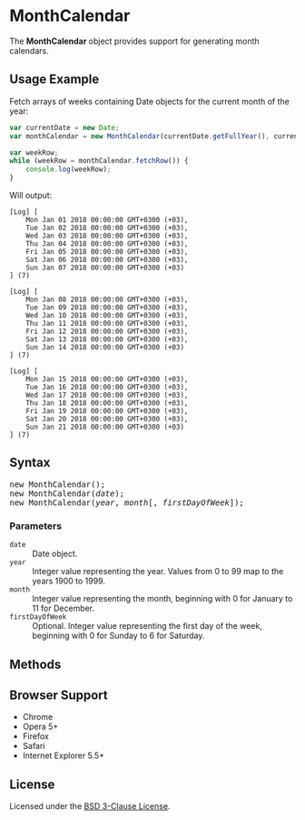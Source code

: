 # MonthCalendar

The **MonthCalendar** object provides support for generating month calendars.

## Usage Example

Fetch arrays of weeks containing Date objects for the current month of the year:

```JavaScript
var currentDate = new Date;
var monthCalendar = new MonthCalendar(currentDate.getFullYear(), currentDate.getMonth(), 1);

var weekRow;
while (weekRow = monthCalendar.fetchRow()) {
    console.log(weekRow);
}
```
Will output:

```
[Log] [
    Mon Jan 01 2018 00:00:00 GMT+0300 (+03),
    Tue Jan 02 2018 00:00:00 GMT+0300 (+03),
    Wed Jan 03 2018 00:00:00 GMT+0300 (+03),
    Thu Jan 04 2018 00:00:00 GMT+0300 (+03),
    Fri Jan 05 2018 00:00:00 GMT+0300 (+03),
    Sat Jan 06 2018 00:00:00 GMT+0300 (+03),
    Sun Jan 07 2018 00:00:00 GMT+0300 (+03)
] (7)

[Log] [
    Mon Jan 08 2018 00:00:00 GMT+0300 (+03),
    Tue Jan 09 2018 00:00:00 GMT+0300 (+03),
    Wed Jan 10 2018 00:00:00 GMT+0300 (+03),
    Thu Jan 11 2018 00:00:00 GMT+0300 (+03),
    Fri Jan 12 2018 00:00:00 GMT+0300 (+03),
    Sat Jan 13 2018 00:00:00 GMT+0300 (+03),
    Sun Jan 14 2018 00:00:00 GMT+0300 (+03)
] (7)

[Log] [
    Mon Jan 15 2018 00:00:00 GMT+0300 (+03),
    Tue Jan 16 2018 00:00:00 GMT+0300 (+03),
    Wed Jan 17 2018 00:00:00 GMT+0300 (+03),
    Thu Jan 18 2018 00:00:00 GMT+0300 (+03),
    Fri Jan 19 2018 00:00:00 GMT+0300 (+03),
    Sat Jan 20 2018 00:00:00 GMT+0300 (+03),
    Sun Jan 21 2018 00:00:00 GMT+0300 (+03)
] (7)
```

## Syntax

<pre>
new MonthCalendar();
new MonthCalendar(<i>date</i>);
new MonthCalendar(<i>year</i>, <i>month</i>[, <i>firstDayOfWeek</i>]);
</pre>

### Parameters

<dl>
  <dt>
    <code>date</code>
  </dt>
  <dd>Date object.</dd>
  <dt>
    <code>year</code>
  </dt>
  <dd>Integer value representing the year. Values from 0 to 99 map to the years 1900 to 1999.</dd>
  <dt>
    <code>month</code>
  </dt>
  <dd>Integer value representing the month, beginning with 0 for January to 11 for December.</dd>
  <dt>
    <code>firstDayOfWeek</code>
  </dt>
  <dd>Optional. Integer value representing the first day of the week, beginning with 0 for Sunday to 6 for Saturday.</dd>
</dl>

## Methods

## Browser Support

* Chrome
* Opera 5+
* Firefox
* Safari
* Internet Explorer 5.5+

## License

Licensed under the [BSD 3-Clause License](http://opensource.org/licenses/BSD-3-Clause).
